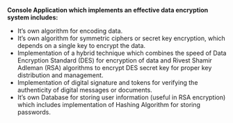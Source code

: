**Console Application which implements an effective data encryption system includes:**

- It’s own algorithm for encoding data.
- It’s own algorithm for symmetric ciphers or secret key encryption, which depends on a single key to encrypt the
data.
- Implementation of a hybrid technique which combines the speed of Data Encryption Standard (DES) for
encryption of data and Rivest Shamir Adleman (RSA) algorithms to encrypt DES secret key for proper key
distribution and management.
- Implementation of digital signature and tokens for verifying the authenticity of digital messages or documents.
- It’s own Database for storing user information (useful in RSA encryption) which includes implementation of
Hashing Algorithm for storing passwords.






